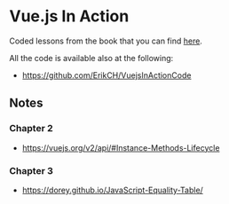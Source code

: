 # Vue.js In Action

Coded lessons from the book that you can find [here](https://www.manning.com/books/vue-js-in-action).

All the code is available also at the following: 

- https://github.com/ErikCH/VuejsInActionCode

## Notes

### Chapter 2

- https://vuejs.org/v2/api/#Instance-Methods-Lifecycle

### Chapter 3

- https://dorey.github.io/JavaScript-Equality-Table/